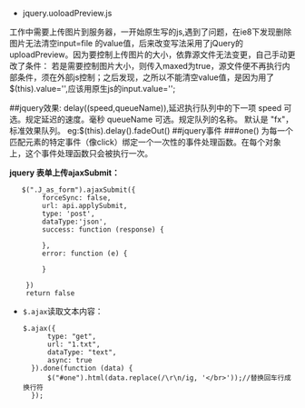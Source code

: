* jquery.uoloadPreview.js

工作中需要上传图片到服务器，一开始原生写的js,遇到了问题，在ie8下发现删除图片无法清空input=file 的value值，后来改变写法采用了jQuery的uploadPreview。因为要控制上传图片的大小，依靠源文件无法变更，自己手动更改了条件：
若是需要控制图片大小，则传入maxed为true，源文件便不再执行内部条件，须在外部js控制；之后发现，之所以不能清空value值，是因为用了$(this).value='',应该用原生js的input.value='';


##jquery效果:
delay((speed,queueName)),延迟执行队列中的下一项
speed   可选。规定延迟的速度。毫秒
queueName   可选。规定队列的名称。
默认是 "fx"，标准效果队列。
eg:$(this).delay().fadeOut()
##jquery事件
###one()
为每一个匹配元素的特定事件（像click）绑定一个一次性的事件处理函数。在每个对象上，这个事件处理函数只会被执行一次。

**jquery 表单上传ajaxSubmit：**
```
   $(".J_as_form").ajaxSubmit({
        forceSync: false,
        url: api.applySubmit,
        type: 'post',
        dataType:'json',
        success: function (response) {
          
        },
        error: function (e) {
          
        }

    })
    return false

```

* `$.ajax`读取文本内容：

   ```
   $.ajax({
         type: "get",
         url: "1.txt",
         dataType: "text",
         async: true
     }).done(function (data) {
         $("#one").html(data.replace(/\r\n/ig, '</br>'));//替换回车行成换行符
     });
   ```
